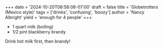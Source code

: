 +++
date = '2024-10-20T08:58:08-07:00'
draft = false
title = 'Globetrotters (Mexico style)'
tags = ['drinks', 'confusing', 'boozy']
author = 'Nancy Albright'
yield = 'enough for 4 people'
+++

* 1 quart milk (boiling)
* 1/2 pint blackberry brandy

Drink hot milk first, then brandy!
